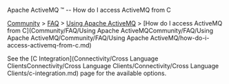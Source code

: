 Apache ActiveMQ ™ -- How do I access ActiveMQ from C 

[Community](community.md) > [FAQ](CommunityCommunity/Community/faq.md) > [Using Apache ActiveMQ](Community/FAQCommunity/FAQ/Community/FAQ/using-apache-activemq.md) > [How do I access ActiveMQ from C](Community/FAQ/Using Apache ActiveMQCommunity/FAQ/Using Apache ActiveMQ/Community/FAQ/Using Apache ActiveMQ/how-do-i-access-activemq-from-c.md)


See the [C Integration](Connectivity/Cross Language ClientsConnectivity/Cross Language Clients/Connectivity/Cross Language Clients/c-integration.md) page for the available options.

